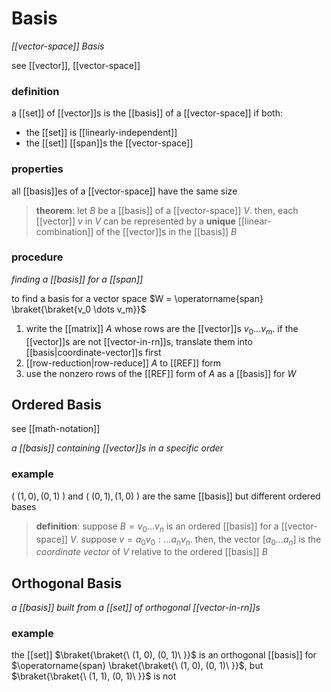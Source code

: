 # Basis

_[[vector-space]] Basis_

see [[vector]], [[vector-space]]

### definition

a [[set]] of [[vector]]s is the [[basis]] of a [[vector-space]] if both:

- the [[set]] is [[linearly-independent]]
- the [[set]] [[span]]s the [[vector-space]]

### properties

all [[basis]]es of a [[vector-space]] have the same size

> **theorem**: let $B$ be a [[basis]] of a [[vector-space]] $V$. then, each [[vector]] $v$ in $V$ can be represented by a **unique** [[linear-combination]] of the [[vector]]s in the [[basis]] $B$

### procedure

_finding a [[basis]] for a [[span]]_

to find a basis for a vector space $W = \operatorname{span} \braket{\braket{v_0 \dots v_m}}$

1. write the [[matrix]] $A$ whose rows are the [[vector]]s $v_0 \dots v_m$. if the [[vector]]s are not [[vector-in-rn]]s, translate them into [[basis|coordinate-vector]]s first
2. [[row-reduction|row-reduce]] $A$ to [[REF]] form
3. use the nonzero rows of the [[REF]] form of $A$ as a [[basis]] for $W$

## Ordered Basis

see [[math-notation]]

_a [[basis]] containing [[vector]]s in a specific order_

### example

$(\ (1, 0), (0, 1)\ )$ and $(\ (0, 1), (1, 0)\ )$ are the same [[basis]] but different ordered bases

> **definition**: suppose $B = v_0 \dots v_n$ is an ordered [[basis]] for a [[vector-space]] $V$. suppose $v = a_0v_0 : \dots a_nv_n$. then, the vector $[a_0 \dots a_n]$ is the _coordinate vector_ of $V$ relative to the ordered [[basis]] $B$

## Orthogonal Basis

_a [[basis]] built from a [[set]] of orthogonal [[vector-in-rn]]s_

### example

the [[set]] $\braket{\braket{\ (1, 0), (0, 1)\ }}$ is an orthogonal [[basis]] for $\operatorname{span} \braket{\braket{\ (1, 0), (0, 1)\ }}$, but $\braket{\braket{\ (1, 1), (0, 1)\ }}$ is not

